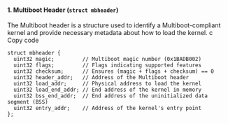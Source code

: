 #### 1. **Multiboot Header (****`struct mbheader`****)**
The Multiboot header is a structure used to identify a Multiboot-compliant kernel and provide necessary metadata about how to load the kernel.
c
Copy code



```
struct mbheader {
  uint32 magic;         // Multiboot magic number (0x1BADB002)
  uint32 flags;         // Flags indicating supported features
  uint32 checksum;      // Ensures (magic + flags + checksum) == 0
  uint32 header_addr;   // Address of the Multiboot header
  uint32 load_addr;     // Physical address to load the kernel
  uint32 load_end_addr; // End address of the kernel in memory
  uint32 bss_end_addr;  // End address of the uninitialized data segment (BSS)
  uint32 entry_addr;    // Address of the kernel's entry point
};

```

